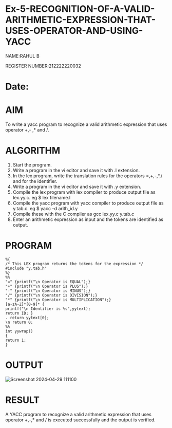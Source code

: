 # Ex-5-RECOGNITION-OF-A-VALID-ARITHMETIC-EXPRESSION-THAT-USES-OPERATOR-AND-USING-YACC
NAME:RAHUL B

REGISTER NUMBER:212222220032

# Date:
# AIM
To write a yacc program to recognize a valid arithmetic expression that uses operator +,- ,* and /.
# ALGORITHM
1.	Start the program.
2.	Write a program in the vi editor and save it with .l extension.
3.	In the lex program, write the translation rules for the operators =,+,-,*,/ and for the identifier.
4.	Write a program in the vi editor and save it with .y extension.
5.	Compile the lex program with lex compiler to produce output file as lex.yy.c. eg $ lex filename.l
6.	Compile the yacc program with yacc compiler to produce output file as y.tab.c. eg $ yacc –d arith_id.y
7.	Compile these with the C compiler as gcc lex.yy.c y.tab.c
8.	Enter an arithmetic expression as input and the tokens are identified as output.
# PROGRAM
```
%{ 
/* This LEX program returns the tokens for the expression */ 
#include "y.tab.h" 
%} 
%% 
"=" {printf("\n Operator is EQUAL");} 
"+" {printf("\n Operator is PLUS");} 
"-" {printf("\n Operator is MINUS");} 
"/" {printf("\n Operator is DIVISION");} 
"*" {printf("\n Operator is MULTIPLICATION");} 
[a-zA-Z]*[0-9]* { 
printf("\n Identifier is %s",yytext); 
return ID; } 
. return yytext[0]; 
\n return 0; 
%% 
int yywrap() 
{ 
return 1; 
}
```
# OUTPUT
![Screenshot 2024-04-29 111100](https://github.com/23014107/Ex-5-RECOGNITION-OF-A-VALID-ARITHMETIC-EXPRESSION-THAT-USES-OPERATOR---AND-USING-YACC/assets/151625620/059910f6-9163-45b9-8715-1537d00f2d2e)

# RESULT
A YACC program to recognize a valid arithmetic expression that uses operator +,-,* and / is executed successfully and the output is verified.

